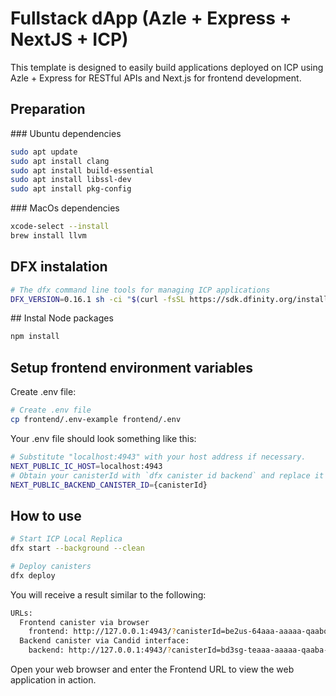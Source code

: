 # Fullstack dApp (Azle + Express + NextJS + ICP)

This template is designed to easily build applications deployed on ICP using Azle + Express for RESTful APIs and Next.js for frontend development.

## Preparation

### Ubuntu dependencies

```bash
sudo apt update
sudo apt install clang
sudo apt install build-essential
sudo apt install libssl-dev
sudo apt install pkg-config
```

### MacOs dependencies

```bash
xcode-select --install
brew install llvm
```

## DFX instalation

```bash
# The dfx command line tools for managing ICP applications
DFX_VERSION=0.16.1 sh -ci "$(curl -fsSL https://sdk.dfinity.org/install.sh)"
```

## Instal Node packages

```bash
npm install
```

## Setup frontend environment variables

Create .env file:

```bash
# Create .env file
cp frontend/.env-example frontend/.env
```

Your .env file should look something like this:

```bash
# Substitute "localhost:4943" with your host address if necessary.
NEXT_PUBLIC_IC_HOST=localhost:4943
# Obtain your canisterId with `dfx canister id backend` and replace it
NEXT_PUBLIC_BACKEND_CANISTER_ID={canisterId}
```

## How to use

```bash
# Start ICP Local Replica
dfx start --background --clean

# Deploy canisters
dfx deploy
```

You will receive a result similar to the following:

```bash
URLs:
  Frontend canister via browser
    frontend: http://127.0.0.1:4943/?canisterId=be2us-64aaa-aaaaa-qaabq-cai
  Backend canister via Candid interface:
    backend: http://127.0.0.1:4943/?canisterId=bd3sg-teaaa-aaaaa-qaaba-cai&id=bkyz2-fmaaa-aaaaa-qaaaq-cai
```

Open your web browser and enter the Frontend URL to view the web application in action.
